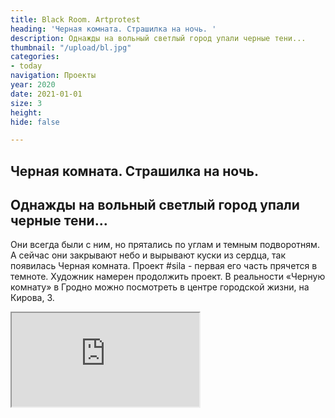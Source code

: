 ```yaml
---
title: Black Room. Artprotest
heading: 'Черная комната. Страшилка на ночь. '
description: Однажды на вольный светлый город упали черные тени...
thumbnail: "/upload/bl.jpg"
categories:
- today
navigation: Проекты
year: 2020
date: 2021-01-01
size: 3
height: 
hide: false

---
```

## **Черная комната. Страшилка на ночь.**

Однажды на вольный светлый город упали черные тени...
-----------------

Они всегда были с ним, но прятались по углам и темным подворотням. А сейчас они закрывают небо и вырывают куски из сердца, так появилась Черная комната. Проект #sila - первая его часть прячется в темноте. Художник намерен продолжить проект. В реальности «Черную комнату» в Гродно можно посмотреть в центре городской жизни, на Кирова, 3. 

<div>
<iframe class="youtube" src="https://www.youtube.com/embed/ChKMmj19tBU">
</div>